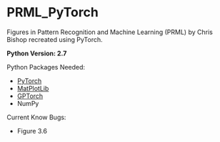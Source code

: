 # PRML_PyTorch

Figures in Pattern Recognition and Machine Learning (PRML) by Chris Bishop recreated using PyTorch.

**Python Version: 2.7**

Python Packages Needed:

 * [PyTorch](http://pytorch.org/)
 * [MatPlotLib](https://matplotlib.org/)
 * [GPTorch](https://github.com/bmmi/gptorch)
 * NumPy

Current Know Bugs:

 * Figure 3.6